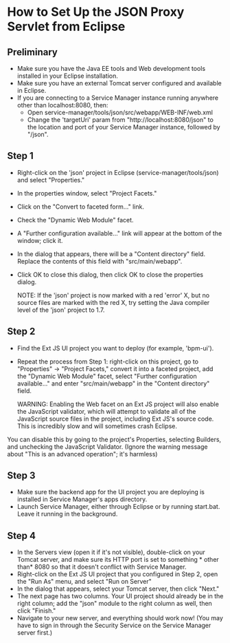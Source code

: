 # How to Set Up the JSON Proxy Servlet from Eclipse

## Preliminary

*  Make sure you have the Java EE tools and Web development tools installed in
  your Eclipse installation.
* Make sure you have an external Tomcat server configured and available in
  Eclipse.
* If you are connecting to a Service Manager instance running anywhere other
  than localhost:8080, then:
    * Open service-manager/tools/json/src/webapp/WEB-INF/web.xml
    * Change the 'targetUri' param from "http://localhost:8080/json" to the
    location and port of your Service Manager instance, followed by "/json".

## Step 1

* Right-click on the 'json' project in Eclipse (service-manager/tools/json) and
  select "Properties."
* In the properties window, select "Project Facets."
* Click on the "Convert to faceted form..." link.
* Check the "Dynamic Web Module" facet.
* A "Further configuration available..." link will appear at the bottom of the
  window; click it.
* In the dialog that appears, there will be a "Content directory" field. Replace
  the contents of this field with "src/main/webapp".
* Click OK to close this dialog, then click OK to close the properties dialog.


    NOTE: If the 'json' project is now marked with a red 'error' X, but no source
      files are marked with the red X, try setting the Java compiler level of
      the 'json' project to 1.7.

## Step 2

* Find the Ext JS UI project you want to deploy (for example, 'bpm-ui').
* Repeat the process from Step 1: right-click on this project, go to
  "Properties" -> "Project Facets," convert it into a faceted project, add the
  "Dynamic Web Module" facet, select "Further configuration available..." and
  enter "src/main/webapp" in the "Content directory" field.


    WARNING: Enabling the Web facet on an Ext JS project will also enable the
             JavaScript validator, which will attempt to validate all of the
             JavaScript source files in the project, including Ext JS's source code.
             This is incredibly slow and will sometimes crash Eclipse.
         
You can disable this by going to the project's Properties, selecting
Builders, and unchecking the JavaScript Validator. (Ignore the warning
message about "This is an advanced operation"; it's harmless)

## Step 3

* Make sure the backend app for the UI project you are deploying is installed in
  Service Manager's apps directory.
* Launch Service Manager, either through Eclipse or by running start.bat. Leave
  it running in the background.

## Step 4

* In the Servers view (open it if it's not visible), double-click on your Tomcat
  server, and make sure its HTTP port is set to something * other than*  8080 so
  that it doesn't conflict with Service Manager.
* Right-click on the Ext JS UI project that you configured in Step 2, open the
  "Run As" menu, and select "Run on Server" 
* In the dialog that appears, select your Tomcat server, then click "Next."
* The next page has two columns. Your UI project should already be in the right
  column; add the "json" module to the right column as well, then click
  "Finish."
* Navigate to your new server, and everything should work now! (You may have to
  sign in through the Security Service on the Service Manager server first.)
